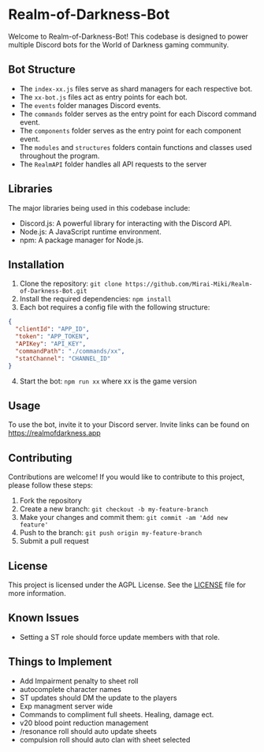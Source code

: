 # Realm-of-Darkness-Bot

Welcome to Realm-of-Darkness-Bot! This codebase is designed to power multiple Discord bots for the World of Darkness gaming community.

## Bot Structure

- The `index-xx.js` files serve as shard managers for each respective bot.
- The `xx-bot.js` files act as entry points for each bot.
- The `events` folder manages Discord events.
- The `commands` folder serves as the entry point for each Discord command event.
- The `components` folder serves as the entry point for each component event.
- The `modules` and `structures` folders contain functions and classes used throughout the program.
- The `RealmAPI` folder handles all API requests to the server

## Libraries

The major libraries being used in this codebase include:

- Discord.js: A powerful library for interacting with the Discord API.
- Node.js: A JavaScript runtime environment.
- npm: A package manager for Node.js.

## Installation

1. Clone the repository: `git clone https://github.com/Mirai-Miki/Realm-of-Darkness-Bot.git`
2. Install the required dependencies: `npm install`
3. Each bot requires a config file with the following structure:

```json
{
  "clientId": "APP_ID",
  "token": "APP_TOKEN",
  "APIKey": "API_KEY",
  "commandPath": "./commands/xx",
  "statChannel": "CHANNEL_ID"
}
```

4. Start the bot: `npm run xx` where xx is the game version

## Usage

To use the bot, invite it to your Discord server. Invite links can be found on https://realmofdarkness.app

## Contributing

Contributions are welcome! If you would like to contribute to this project, please follow these steps:

1. Fork the repository
2. Create a new branch: `git checkout -b my-feature-branch`
3. Make your changes and commit them: `git commit -am 'Add new feature'`
4. Push to the branch: `git push origin my-feature-branch`
5. Submit a pull request

## License

This project is licensed under the AGPL License. See the [LICENSE](LICENSE) file for more information.

## Known Issues

- Setting a ST role should force update members with that role.

## Things to Implement

- Add Impairment penalty to sheet roll
- autocomplete character names
- ST updates should DM the update to the players
- Exp managment server wide
- Commands to compliment full sheets. Healing, damage ect.
- v20 blood point reduction management
- /resonance roll should auto update sheets
- compulsion roll should auto clan with sheet selected
